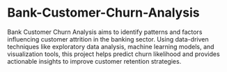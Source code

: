 # Bank-Customer-Churn-Analysis
Bank Customer Churn Analysis aims to identify patterns and factors influencing customer attrition in the banking sector. Using data-driven techniques like exploratory data analysis, machine learning models, and visualization tools, this project helps predict churn likelihood and provides actionable insights to improve customer retention strategies.
